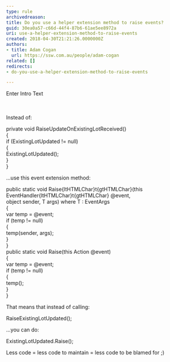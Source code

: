 ```yaml
---
type: rule
archivedreason: 
title: Do you use a helper extension method to raise events?
guid: 30ea0a57-c66d-44f4-87b6-61ae5ee8972a
uri: use-a-helper-extension-method-to-raise-events
created: 2018-04-30T21:21:26.0000000Z
authors:
- title: Adam Cogan
  url: https://ssw.com.au/people/adam-cogan
related: []
redirects:
- do-you-use-a-helper-extension-method-to-raise-events

---
```



Enter Intro Text<br>
<br><excerpt class='endintro'></excerpt><br>
<p>Instead of&#58;</p><p class="ssw15-rteElement-CodeArea"> private void RaiseUpdateOnExistingLotReceived()<br>&#123;<br>if (ExistingLotUpdated != null)<br>&#123;<br>ExistingLotUpdated();<br>&#125;<br>&#125;<span style="background-color&#58;#ffffff;font-size&#58;13px;">​</span></p><p>...use this event extension method&#58;</p><p class="ssw15-rteElement-CodeArea"> public static void Raise{ltHTMLChar}t{gtHTMLChar}(this EventHandler{ltHTMLChar}t{gtHTMLChar} @event,<br>object sender, T args) where T &#58; EventArgs<br>&#123;<br>var temp = @event;<br>if (temp != null)<br>&#123;<br>temp(sender, args);<br>&#125;<br>&#125;<br>public static void Raise(this Action @event)<br>&#123;<br>var temp = @event;<br>if (temp != null)<br>&#123;<br>temp();<br>&#125;<br>&#125;<br></p><p>That means that instead of calling&#58;<br></p><p class="ssw15-rteElement-CodeArea">RaiseExistingLotUpdated(); <br></p><p>...you can do&#58;<br></p><p class="ssw15-rteElement-CodeArea">ExistingLotUpdated.Raise();</p><p>Less code = less code to maintain = less code to be blamed for ;)​<br></p>


